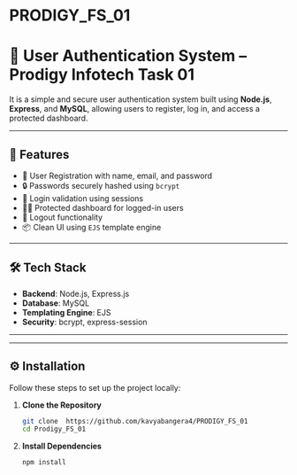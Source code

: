 # PRODIGY_FS_01
# 🔐 User Authentication System – Prodigy Infotech Task 01

It is a simple and secure user authentication system built using **Node.js**, **Express**, and **MySQL**, allowing users to register, log in, and access a protected dashboard.

---

## 🚀 Features

- 📝 User Registration with name, email, and password
- 🔒 Passwords securely hashed using `bcrypt`
- 🔐 Login validation using sessions
- 👨‍💻 Protected dashboard for logged-in users
- 🧹 Logout functionality
- 📦 Clean UI using `EJS` template engine

---

## 🛠️ Tech Stack

- **Backend**: Node.js, Express.js
- **Database**: MySQL
- **Templating Engine**: EJS
- **Security**: bcrypt, express-session

---

---

## ⚙️ Installation

Follow these steps to set up the project locally:

1. **Clone the Repository**
   ```bash
   git clone  https://github.com/kavyabangera4/PRODIGY_FS_01
   cd Prodigy_FS_01
2. **Install Dependencies**
   ```bash
   npm install
